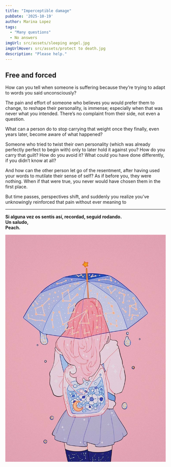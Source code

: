 ```yaml
---
title: "Imperceptible damage" 
pubDate: '2025-10-19'
author: Marina Lopez
tags:
  - "Many questions"
  - No answers
imgUrl: src/assets/sleeping angel.jpg
imgUrlHover: src/assets/protect to death.jpg
description: "Please help."
---
```

## Free and forced

How can you tell when someone is suffering because they’re trying to adapt to words you said unconsciously?

The pain and effort of someone who believes you would prefer them to change, to reshape their personality, is immense; especially when that was never what you intended. There’s no complaint from their side, not even a question.

What can a person do to stop carrying that weight once they finally, even years later, become aware of what happened?

Someone who tried to twist their own personality (which was already perfectly perfect to begin with) only to later hold it against you?
How do you carry that guilt? How do you avoid it? What could you have done differently, if you didn’t know at all?

And how can the other person let go of the resentment, after having used your words to mutilate their sense of self? As if before you, they were nothing. When if that were true, you never would have chosen them in the first place.

But time passes, perspectives shift, and suddenly you realize you’ve unknowingly reinforced that pain without ever meaning to

---

**Si alguna vez os sentís así, recordad, seguid rodando.  
Un saludo,  
Peach.**


![Ilustración Peach](src/assets/Peach.jpg)
